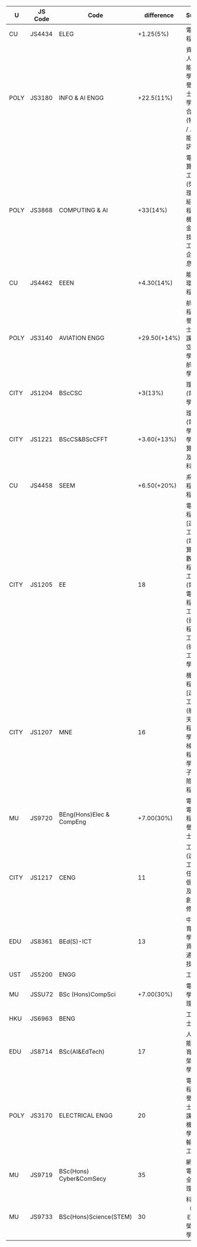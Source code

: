 | U    | JS Code | Code                     | difference   | Subject                                                            |
| ---- | ------- | ------------------------ | ------------ | ------------------------------------------------------------------ |
| CU   | JS4434  | ELEG                     | +1.25(5%)    | 電子工程學                                                              |
| POLY | JS3180  | INFO & AI ENGG           | +22.5(11%)   | 資訊及人工智能工程學(榮譽)工學士 / 理學士組合課程 (物聯網 / 人工智能 / 資訊安全)                    |
| POLY | JS3868  | COMPUTING & AI           | +33(14%)     | 電子計算及人工智能(榮譽)理學士組合課程 (計算機科學 / 金融科技及人工智能 / 企業信息管理)                  |
| CU   | JS4462  | EEEN                     | +4.30(14%)   | 能源與環境工程學                                                           |
| POLY | JS3140  | AVIATION ENGG            | +29.50(+14%) | 航空工程學(榮譽)工學士組合課程 (航空工程學 / 民航工程學)                                   |
| CITY | JS1204  | BScCSC                   | +3(13%)      | 理學士(電腦科學)                                                          |
| CITY | JS1221  | BScCS&BScCFFT            | +3.60(+13%)  | 理學士(電腦科學)與理學士(計算金融及金融科技)                                           |
| CU   | JS4458  | SEEM                     | +6.50(+20%)  | 系統工程與工程管理                                                          |
| CITY | JS1205  | EE                       | 18           | 電機工程學系 [選項: 工學士(電子計算機及數據工程學)、工學士(電子及電機工程學)、工學士(資訊工程學)、工學士(微電子工程學)] |
| CITY | JS1207  | MNE                      | 16           | 機械工程學系 [選項: 工學士(航空航天工程)、工學士(機械工程)、工學士(核子及風險工程)]                    |
| MU   | JS9720  | BEng(Hons)Elec & CompEng | +7.00(30%)   | 電子及電腦工程學榮譽工學士                                                      |
| CITY | JS1217  | CENG                     | 11           | 工學院(選項: 工學院任何一個主修及工程創業副修)                                          |
| EDU  | JS8361  | BEd(S)-ICT               | 13           | 中學教育榮譽學士 - 資訊及通訊科技                                                 |
| UST  | JS5200  | ENGG                     |              | 工程學                                                                |
| MU   | JSSU72  | BSc (Hons)CompSci        | +7.00(30%)   | 電腦科學榮譽理學士                                                          |
| HKU  | JS6963  | BENG                     |              | 工學學士                                                               |
| EDU  | JS8714  | BSc(AI&EdTech)           | 17           | 人工智能與教育科技榮譽理學士                                                     |
| POLY | JS3170  | ELECTRICAL ENGG          | 20           | 電機工程學(榮譽)工學士組合課程 (電機工程學 / 運輸系統工程學)                                 |
| MU   | JS9719  | BSc(Hons) Cyber&ComSecy  | 35           | 網路及電腦安全榮譽理學士                                                       |
| MU   | JS9733  | BSc(Hons)Science(STEM)   | 30           | 科學（ＳＴＥＭ）榮譽理學士                                                      |
